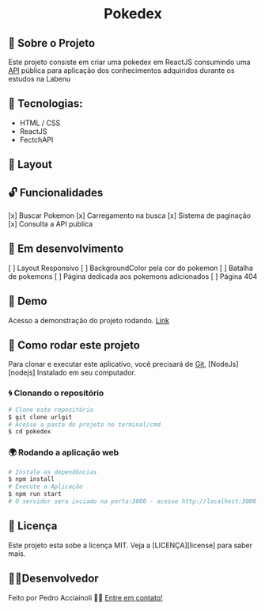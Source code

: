 
<h1 align="center">Pokedex</h1>


## 🚀 Sobre o Projeto

Este projeto consiste em criar uma pokedex em ReactJS consumindo uma [API](pokeapi.co) pública para aplicação dos conhecimentos adquiridos durante os estudos na Labenu

## 🔨 Tecnologias:

- HTML / CSS
- ReactJS
- FectchAPI


## 🎨 Layout

## 🔓 Funcionalidades

[x] Buscar Pokemon
[x] Carregamento na busca
[x] Sistema de paginação
[x] Consulta a API publica

## 🚧 Em desenvolvimento

[ ] Layout Responsivo
[ ] BackgroundColor pela cor do pokemon
[ ] Batalha de pokemons
[ ] Página dedicada aos pokemons adicionados
[ ] Página 404 
## 🌟 Demo

Acesso a demonstração do projeto rodando.
[Link](https://pokedexlabenu.surge.sh/)


## 🚀 Como rodar este projeto

Para clonar e executar este aplicativo, você precisará de [Git](https://git-scm.com), [NodeJs][nodejs] Instalado em seu computador.


### 🌀 Clonando o repositório

```bash
# Clone este repositório
$ git clone urlgit
# Acesse a pasta do projeto no terminal/cmd
$ cd pokedex
```

### 🌍 Rodando a aplicação web

```bash
# Instale as dependências
$ npm install
# Execute a Aplicação
$ npm run start
# O servidor sera inciado na porta:3000 - acesse http://localhost:3000
```


## 📝 Licença

Este projeto esta sobe a licença MIT. Veja a [LICENÇA][license] para saber mais.

## 👷‍♂️Desenvolvedor

Feito por Pedro Acciainoli 👋🏽 [Entre em contato!](https://www.linkedin.com/in/pedro-acciainoli-0537b2168/)
    
